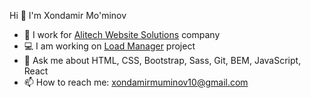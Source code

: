  Hi 👋 I'm Xondamir Mo'minov

- 🔭 I work for [Alitech Website Solutions](https://alitech.uz/) company
- 💻 I am working on [Load Manager](https://myloadmanager.com/) project
- 💬 Ask me about HTML, CSS, Bootstrap, Sass, Git, BEM, JavaScript, React
- 📫 How to reach me: xondamirmuminov10@gmail.com

